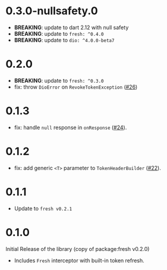 # 0.3.0-nullsafety.0

- **BREAKING**: update to dart 2.12 with null safety
- **BREAKING**: update to `fresh: ^0.4.0`
- **BREAKING**: update to `dio: ^4.0.0-beta7`

# 0.2.0

- **BREAKING**: update to `fresh: ^0.3.0`
- fix: throw `DioError` on `RevokeTokenException` ([#26](https://github.com/felangel/fresh/issues/26))

# 0.1.3

- fix: handle `null` response in `onResponse` ([#24](https://github.com/felangel/fresh/pull/24)).

# 0.1.2

- fix: add generic `<T>` parameter to `TokenHeaderBuilder` ([#22](https://github.com/felangel/fresh/pull/22)).

# 0.1.1

- Update to `fresh v0.2.1`

# 0.1.0

Initial Release of the library (copy of package:fresh v0.2.0)

- Includes `Fresh` interceptor with built-in token refresh.
